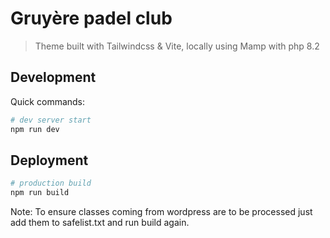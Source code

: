 # Gruyère padel club

> Theme built with Tailwindcss & Vite, locally using Mamp with php 8.2

## Development

Quick commands:

```bash
# dev server start
npm run dev
```

## Deployment

```bash
# production build
npm run build
```

Note: To ensure classes coming from wordpress are to be processed just add them to safelist.txt and run build again.

